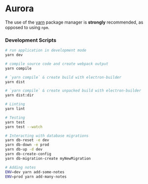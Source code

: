 # Aurora
The use of the [yarn](https://yarnpkg.com/) package manager is **strongly** recommended, as opposed to using `npm`.

### Development Scripts

```bash
# run application in development mode
yarn dev

# compile source code and create webpack output
yarn compile

# `yarn compile` & create build with electron-builder
yarn dist

# `yarn compile` & create unpacked build with electron-builder
yarn dist:dir

# Linting
yarn lint

# Testing
yarn test
yarn test --watch

# Interacting with database migrations
yarn db-reset -e dev
yarn db-down -e prod
yarn db-up -d dev
yarn db-create-config
yarn db-migration-create myNewMigration

# Adding notes
ENV=dev yarn add-some-notes
ENV=prod yarn add-many-notes

```
